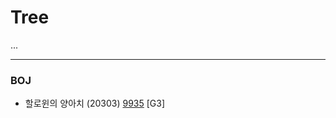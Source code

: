 # Tree

...

------------

### BOJ
- 할로윈의 양아치 (20303) [9935](https://github.com/KyumKyum/Algorithm_Study/blob/main/Tree/20303.py) [G3]